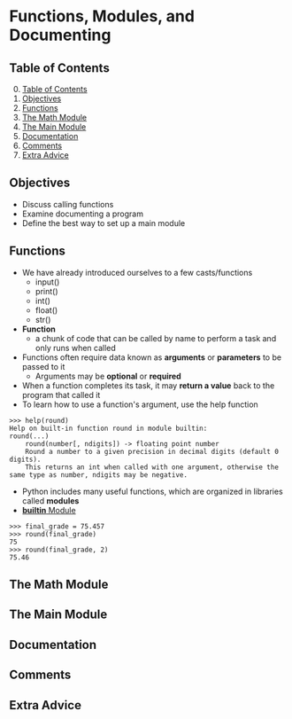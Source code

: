 # Functions, Modules, and Documenting

## Table of Contents

0. [Table of Contents](#table-of-contents)
1. [Objectives](#objectives)
2. [Functions](#functions)
3. [The Math Module](#the-math-module)
4. [The Main Module](#the-main-module)
5. [Documentation](#documentation)
6. [Comments](#comments)
7. [Extra Advice](#extra-advice)

## Objectives

- Discuss calling functions
- Examine documenting a program
- Define the best way to set up a main module

## Functions

- We have already introduced ourselves to a few casts/functions
    - input()
    - print()
    - int()
    - float()
    - str()
- **Function**
    - a chunk of code that can be called by name to perform a task and only runs when called
- Functions often require data known as **arguments** or **parameters** to be passed to it
    - Arguments may be **optional** or **required**
- When a function completes its task, it may **return a value** back to the program that called it
- To learn how to use a function's argument, use the help function
```shell
>>> help(round)
Help on built-in function round in module builtin:
round(...)
    round(number[, ndigits]) -> floating point number
    Round a number to a given precision in decimal digits (default 0 digits). 
    This returns an int when called with one argument, otherwise the same type as number, ndigits may be negative.  
```
- Python includes many useful functions, which are organized in libraries called **modules**
- [__builtin__ Module](https://docs.python.org/3/library/functions.html)
```shell
>>> final_grade = 75.457
>>> round(final_grade)
75
>>> round(final_grade, 2)
75.46
```

## The Math Module

## The Main Module

## Documentation

## Comments

## Extra Advice
